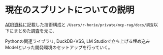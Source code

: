 # 現在のスプリントについての説明

[ADR資料](../docs/ADR/001-RAG実装の技術選定.md)に記載した技術構成と
`/Users/r-horie/private/mcp-rag/docs/調査`以下にまとめた調査を元に、

Pythonの関連ライブラリ, DuckDB+VSS, LM Studioで立ち上げる埋め込みModelといった開発環境のセットアップを行っていく。
